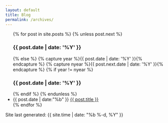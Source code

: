 ```yaml
---
layout: default
title: Blog
permalink: /archives/
---
```


<ul class="archive-lists">
  {% for post in site.posts %}
    {% unless post.next %}
      <div class="by-year">
        <h3>{{ post.date | date: '%Y' }}</h3>
    {% else %}
      {% capture year %}{{ post.date | date: '%Y' }}{% endcapture %}
      {% capture nyear %}{{ post.next.date | date: '%Y' }}{% endcapture %}
      {% if year != nyear %}
      </div>
      <div class="by-year">
        <h3>{{ post.date | date: '%Y' }}</h3>
      {% endif %}
    {% endunless %}
    <li><span class="date">{{ post.date | date:"%b" }}</span>
        <a href="{{ post.url | prepend: site.baseurl }}">{{ post.title }}</a>
    </li>
  {% endfor %}
</div></ul>
<span class="last-update">Site last generated: {{ site.time | date: "%b %-d, %Y"  }}</span>
